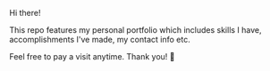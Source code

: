 Hi there!

This repo features my personal portfolio which includes skills I have, accomplishments I've made, my contact info etc.

Feel free to pay a visit anytime. Thank you! 🙏 
